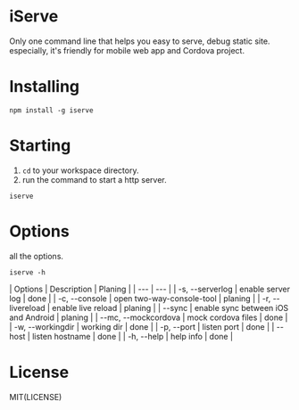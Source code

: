 # iServe

Only one command line that helps you easy to serve, debug static site.
especially, it's friendly for mobile web app and Cordova project.

# Installing

```
npm install -g iserve
```

# Starting

1. `cd` to your workspace directory.
2. run the command to start a http server.
```
iserve
```

# Options

all the options.
```
iserve -h
```

| Options | Description | Planing |
| --- | --- |
| -s, --serverlog | enable server log | done |
| -c, --console | open two-way-console-tool | planing |
| -r, --livereload | enable live reload | planing |
| --sync | enable sync between iOS and Android | planing |
| --mc, --mockcordova | mock cordova files | done |
| -w, --workingdir | working dir | done |
| -p, --port | listen port | done |
| --host | listen hostname | done |
| -h, --help | help info | done |

# License

MIT(LICENSE)
